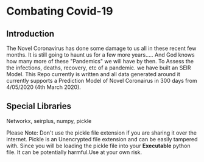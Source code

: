 # Combating Covid-19

## Introduction

The Novel Coronavirus has done some damage to us all in these recent few months. It is still going to haunt us for a few more years..... And God knows how many more of these "Pandemics" we will have by then. To Assess the the infections, deaths, recovery, etc of a pandemic. we have built an SEIR Model. This Repo currently is written and all data generated around it currently supports a Prediction Model of Novel Coronairus in 300 days from 4/05/2020 (4th March 2020).

## Special Libraries
Networkx, seirplus, numpy, pickle

Please Note: Don't use the pickle file extension if you are sharing it over the internet. Pickle is an Unencrypted file extension and can be easily tampered with. Since you will be loading the pickle file into your **Executable** python file. It can be potentially harmful.Use at your own risk.

